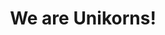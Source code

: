 ---
path: anna-rastrom
shorttitle: Anna Råström
shortdesc: Titel
title: We are Unikorns!
description: Meet the people at Unikorn
canonical: https://unikorn.se/unikorns/anna-rastrom/
og_image:
  src: 
  alt: 
icon:
  src: ../assets/social-media-marketing.svg
  alt: Social Media Marketing
hero:
  heading: Anna Råström
  featured_image:
    src: 
    alt: 
  preamble: Meet Anna!
  button: Get in touch
  buttonlink: /contact
---
